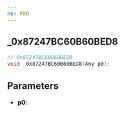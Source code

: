 ```yaml
---
ns: PED
---
```

## _0x87247BC60B60BED8

```c
// 0x87247BC60B60BED8
void _0x87247BC60B60BED8(Any p0);
```

## Parameters
* **p0**:
